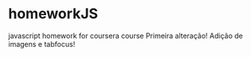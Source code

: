 # homeworkJS
javascript homework for coursera course
Primeira alteração!
Adição de imagens e tabfocus!